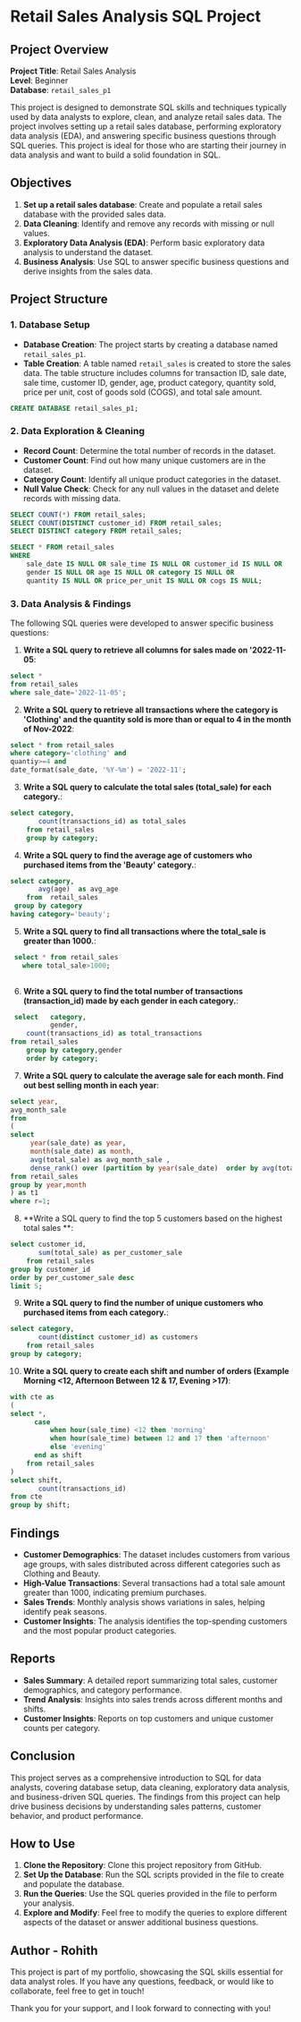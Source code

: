 # Retail Sales Analysis SQL Project

## Project Overview

**Project Title**: Retail Sales Analysis  
**Level**: Beginner  
**Database**: `retail_sales_p1`

This project is designed to demonstrate SQL skills and techniques typically used by data analysts to explore, clean, and analyze retail sales data. The project involves setting up a retail sales database, performing exploratory data analysis (EDA), and answering specific business questions through SQL queries. This project is ideal for those who are starting their journey in data analysis and want to build a solid foundation in SQL.

## Objectives

1. **Set up a retail sales database**: Create and populate a retail sales database with the provided sales data.
2. **Data Cleaning**: Identify and remove any records with missing or null values.
3. **Exploratory Data Analysis (EDA)**: Perform basic exploratory data analysis to understand the dataset.
4. **Business Analysis**: Use SQL to answer specific business questions and derive insights from the sales data.

## Project Structure

### 1. Database Setup

- **Database Creation**: The project starts by creating a database named `retail_sales_p1`.
- **Table Creation**: A table named `retail_sales` is created to store the sales data. The table structure includes columns for transaction ID, sale date, sale time, customer ID, gender, age, product category, quantity sold, price per unit, cost of goods sold (COGS), and total sale amount.

```sql
CREATE DATABASE retail_sales_p1;
```

### 2. Data Exploration & Cleaning

- **Record Count**: Determine the total number of records in the dataset.
- **Customer Count**: Find out how many unique customers are in the dataset.
- **Category Count**: Identify all unique product categories in the dataset.
- **Null Value Check**: Check for any null values in the dataset and delete records with missing data.

```sql
SELECT COUNT(*) FROM retail_sales;
SELECT COUNT(DISTINCT customer_id) FROM retail_sales;
SELECT DISTINCT category FROM retail_sales;

SELECT * FROM retail_sales
WHERE 
    sale_date IS NULL OR sale_time IS NULL OR customer_id IS NULL OR 
    gender IS NULL OR age IS NULL OR category IS NULL OR 
    quantity IS NULL OR price_per_unit IS NULL OR cogs IS NULL;
```

### 3. Data Analysis & Findings

The following SQL queries were developed to answer specific business questions:

1. **Write a SQL query to retrieve all columns for sales made on '2022-11-05**:
```sql
select * 
from retail_sales
where sale_date='2022-11-05';
```

2. **Write a SQL query to retrieve all transactions where the category is 'Clothing' and the quantity sold is more than or equal to 4 in the month of Nov-2022**:
```sql
select * from retail_sales
where category='clothing' and
quantiy>=4 and 
date_format(sale_date, '%Y-%m') = '2022-11';
```

3. **Write a SQL query to calculate the total sales (total_sale) for each category.**:
```sql
select category,
       count(transactions_id) as total_sales
	from retail_sales
    group by category;
```

4. **Write a SQL query to find the average age of customers who purchased items from the 'Beauty' category.**:
```sql
select category,
       avg(age)  as avg_age
    from  retail_sales
 group by category
having category='beauty';
```

5. **Write a SQL query to find all transactions where the total_sale is greater than 1000.**:
```sql
 select * from retail_sales
   where total_sale>1000;
 
```

6. **Write a SQL query to find the total number of transactions (transaction_id) made by each gender in each category.**:
```sql
 select   category,
          gender,
	count(transactions_id) as total_transactions
from retail_sales
	group by category,gender
    order by category;
```

7. **Write a SQL query to calculate the average sale for each month. Find out best selling month in each year**:
```sql
select year,
avg_month_sale
from
(    
select 
     year(sale_date) as year,
     month(sale_date) as month,
     avg(total_sale) as avg_month_sale ,
     dense_rank() over (partition by year(sale_date)  order by avg(total_sale) )  as r
from retail_sales
group by year,month
) as t1
where r=1;
```

8. **Write a SQL query to find the top 5 customers based on the highest total sales **:
```sql
select customer_id,
       sum(total_sale) as per_customer_sale
	from retail_sales
group by customer_id
order by per_customer_sale desc
limit 5;
```

9. **Write a SQL query to find the number of unique customers who purchased items from each category.**:
```sql
select category,
       count(distinct customer_id) as customers
	from retail_sales
group by category;
```

10. **Write a SQL query to create each shift and number of orders (Example Morning <12, Afternoon Between 12 & 17, Evening >17)**:
```sql
with cte as 
(
select *,
      case
          when hour(sale_time) <12 then 'morning'
          when hour(sale_time) between 12 and 17 then 'afternoon'
          else 'evening'
      end as shift
	from retail_sales
)
select shift,
       count(transactions_id)
from cte
group by shift;
```

## Findings

- **Customer Demographics**: The dataset includes customers from various age groups, with sales distributed across different categories such as Clothing and Beauty.
- **High-Value Transactions**: Several transactions had a total sale amount greater than 1000, indicating premium purchases.
- **Sales Trends**: Monthly analysis shows variations in sales, helping identify peak seasons.
- **Customer Insights**: The analysis identifies the top-spending customers and the most popular product categories.

## Reports

- **Sales Summary**: A detailed report summarizing total sales, customer demographics, and category performance.
- **Trend Analysis**: Insights into sales trends across different months and shifts.
- **Customer Insights**: Reports on top customers and unique customer counts per category.

## Conclusion

This project serves as a comprehensive introduction to SQL for data analysts, covering database setup, data cleaning, exploratory data analysis, and business-driven SQL queries. The findings from this project can help drive business decisions by understanding sales patterns, customer behavior, and product performance.

## How to Use

1. **Clone the Repository**: Clone this project repository from GitHub.
2. **Set Up the Database**: Run the SQL scripts provided in the file to create and populate the database.
3. **Run the Queries**: Use the SQL queries provided in the file to perform your analysis.
4. **Explore and Modify**: Feel free to modify the queries to explore different aspects of the dataset or answer additional business questions.

## Author - Rohith

This project is part of my portfolio, showcasing the SQL skills essential for data analyst roles. If you have any questions, feedback, or would like to collaborate, feel free to get in touch!


Thank you for your support, and I look forward to connecting with you!
